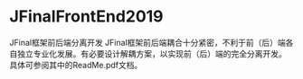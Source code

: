 # JFinalFrontEnd2019
JFinal框架前后端分离开发
JFinal框架前后端耦合十分紧密，不利于前（后）端各自独立专业化发展。有必要设计解耦方案，以实现前（后）端的完全分离开发。
具体可参阅其中的ReadMe.pdf文档。
